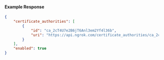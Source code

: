 <!-- Code generated for API Clients. DO NOT EDIT. -->

#### Example Response

```json
{
	"certificate_authorities": [
		{
			"id": "ca_2cT4U7e2B6jT6Anl3em2Yf4l36b",
			"uri": "https://api.ngrok.com/certificate_authorities/ca_2cT4U7e2B6jT6Anl3em2Yf4l36b"
		}
	],
	"enabled": true
}
```
